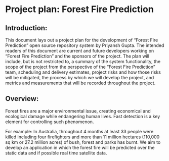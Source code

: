 # Project plan: Forest Fire Prediction

## Introduction:

This document lays out a project plan for the development of “Forest Fire Prediction” open source repository system by Priyansh Gupta. The intended readers of this document are current and future developers working on “Forest Fire Prediction” and the sponsors of the project. The plan will include, but is not restricted to, a summary of the system functionality, the scope of the project from the perspective of the “Forest Fire Prediction” team, scheduling and delivery estimates, project risks and how those risks will be mitigated, the process by which we will develop the project, and metrics and measurements that will be recorded throughout the project.

##  Overview:

Forest fires are a major environmental issue, creating economical and ecological damage while endangering human lives. Fast detection is a key element for controlling such phenomenon.

For example: In Australia, throughout 4 months at least 33 people were killed including four firefighters and more than 11 million hectares (110,000 sq km or 27.2 million acres) of bush, forest and parks has burnt. We aim to develop an application in which the forest fire will be predicted over the static data and if possible real time satellite data.
